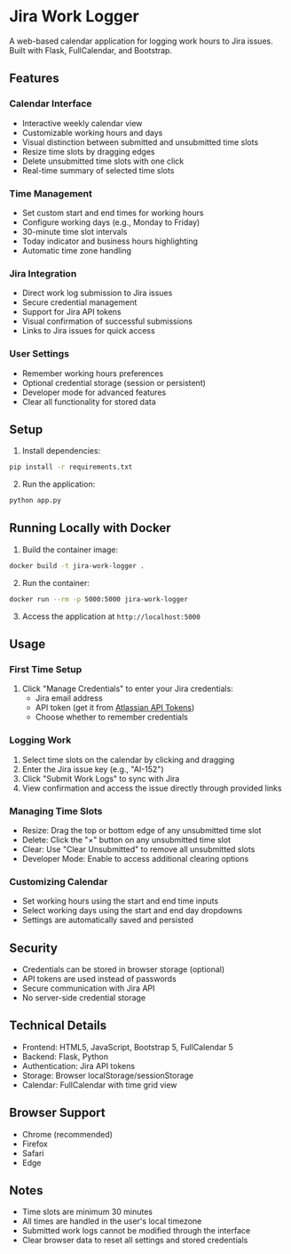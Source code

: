 # Jira Work Logger

A web-based calendar application for logging work hours to Jira issues. Built with Flask, FullCalendar, and Bootstrap.

## Features

### Calendar Interface
- Interactive weekly calendar view
- Customizable working hours and days
- Visual distinction between submitted and unsubmitted time slots
- Resize time slots by dragging edges
- Delete unsubmitted time slots with one click
- Real-time summary of selected time slots

### Time Management
- Set custom start and end times for working hours
- Configure working days (e.g., Monday to Friday)
- 30-minute time slot intervals
- Today indicator and business hours highlighting
- Automatic time zone handling

### Jira Integration
- Direct work log submission to Jira issues
- Secure credential management
- Support for Jira API tokens
- Visual confirmation of successful submissions
- Links to Jira issues for quick access

### User Settings
- Remember working hours preferences
- Optional credential storage (session or persistent)
- Developer mode for advanced features
- Clear all functionality for stored data

## Setup

1. Install dependencies:
```bash
pip install -r requirements.txt
```

2. Run the application:
```bash
python app.py
```

## Running Locally with Docker

1. Build the container image:
```bash
docker build -t jira-work-logger .
```

2. Run the container:
```bash
docker run --rm -p 5000:5000 jira-work-logger
```

3. Access the application at `http://localhost:5000`

## Usage

### First Time Setup
1. Click "Manage Credentials" to enter your Jira credentials:
   - Jira email address
   - API token (get it from [Atlassian API Tokens](https://id.atlassian.com/manage-profile/security/api-tokens))
   - Choose whether to remember credentials

### Logging Work
1. Select time slots on the calendar by clicking and dragging
2. Enter the Jira issue key (e.g., "AI-152")
3. Click "Submit Work Logs" to sync with Jira
4. View confirmation and access the issue directly through provided links

### Managing Time Slots
- Resize: Drag the top or bottom edge of any unsubmitted time slot
- Delete: Click the "×" button on any unsubmitted time slot
- Clear: Use "Clear Unsubmitted" to remove all unsubmitted slots
- Developer Mode: Enable to access additional clearing options

### Customizing Calendar
- Set working hours using the start and end time inputs
- Select working days using the start and end day dropdowns
- Settings are automatically saved and persisted

## Security
- Credentials can be stored in browser storage (optional)
- API tokens are used instead of passwords
- Secure communication with Jira API
- No server-side credential storage

## Technical Details
- Frontend: HTML5, JavaScript, Bootstrap 5, FullCalendar 5
- Backend: Flask, Python
- Authentication: Jira API tokens
- Storage: Browser localStorage/sessionStorage
- Calendar: FullCalendar with time grid view

## Browser Support
- Chrome (recommended)
- Firefox
- Safari
- Edge

## Notes
- Time slots are minimum 30 minutes
- All times are handled in the user's local timezone
- Submitted work logs cannot be modified through the interface
- Clear browser data to reset all settings and stored credentials 